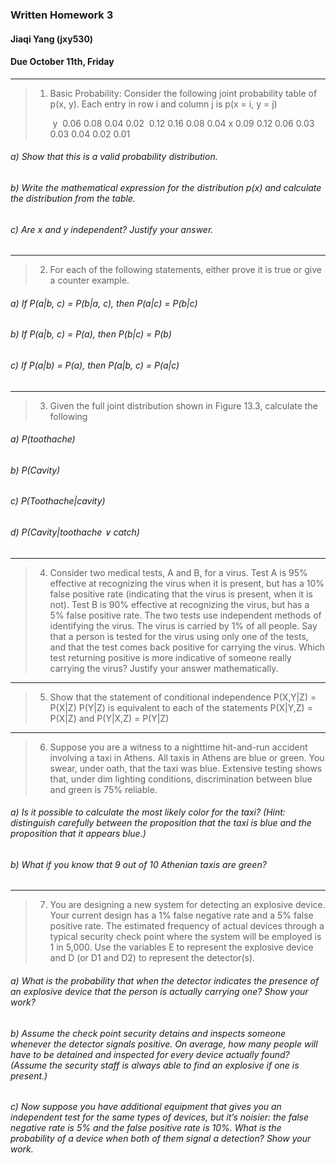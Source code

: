 ### Written Homework 3

#### Jiaqi Yang (jxy530)

#### Due October 11th, Friday

------

> 1. Basic Probability: Consider the following joint probability table of p(x, y). Each entry in row i and column j is p(x = i, y = j)
>
>    ​				     y
>    ​	  0.06 0.08 0.04 0.02
>    ​	  0.12 0.16 0.08 0.04
>    x	0.09 0.12 0.06 0.03
>    ​	  0.03 0.04 0.02 0.01

###### a) Show that this is a valid probability distribution.



###### b) Write the mathematical expression for the distribution p(x) and calculate the distribution from the table.



###### c) Are x and y independent? Justify your answer.



------

> 2. For each of the following statements, either prove it is true or give a counter example.

###### a) If P(a|b, c) = P(b|a, c), then P(a|c) = P(b|c)



###### b) If P(a|b, c) = P(a), then P(b|c) = P(b)



###### c) If P(a|b) = P(a), then P(a|b, c) = P(a|c)



------

> 3. Given the full joint distribution shown in Figure 13.3, calculate the following

###### a) P(toothache)



###### b) P(Cavity)



###### c) P(Toothache|cavity)



###### d) P(Cavity|toothache ∨ catch)



------

> 4. Consider two medical tests, A and B, for a virus. Test A is 95% effective at recognizing the virus when it is present, but has a 10% false positive rate (indicating that the virus is present, when it is not). Test B is 90% effective at recognizing the virus, but has a 5% false positive rate. The two tests use independent methods of identifying the virus. The virus is carried by 1% of all people. Say that a person is tested for the virus using only one of the tests, and that the test comes back positive for carrying the virus. Which test returning positive is more indicative of someone really carrying the virus? Justify your answer mathematically.



------

> 5. Show that the statement of conditional independence P(X,Y|Z) = P(X|Z) P(Y|Z) is equivalent to each of the statements P(X|Y,Z) = P(X|Z) and P(Y|X,Z) = P(Y|Z)



------

> 6. Suppose you are a witness to a nighttime hit-and-run accident involving a taxi in Athens. All taxis in Athens are blue or green. You swear, under oath, that the taxi was blue. Extensive testing shows that, under dim lighting conditions, discrimination between blue and green is 75% reliable.

###### a) Is it possible to calculate the most likely color for the taxi? (Hint: distinguish carefully between the proposition that the taxi is blue and the proposition that it appears blue.)



###### b) What if you know that 9 out of 10 Athenian taxis are green?



------

> 7. You are designing a new system for detecting an explosive device. Your current design has a 1% false negative rate and a 5% false positive rate. The estimated frequency of actual devices through a typical security check point where the system will be employed is 1 in 5,000. Use the variables E to represent the explosive device and D (or D1 and D2) to represent the detector(s).

###### a) What is the probability that when the detector indicates the presence of an explosive device that the person is actually carrying one? Show your work?



###### b) Assume the check point security detains and inspects someone whenever the detector signals positive. On average, how many people will have to be detained and inspected for every device actually found? (Assume the security staff is always able to find an explosive if one is present.)



###### c) Now suppose you have additional equipment that gives you an independent test for the same types of devices, but it’s noisier: the false negative rate is 5% and the false positive rate is 10%. What is the probability of a device when both of them signal a detection? Show your work.

